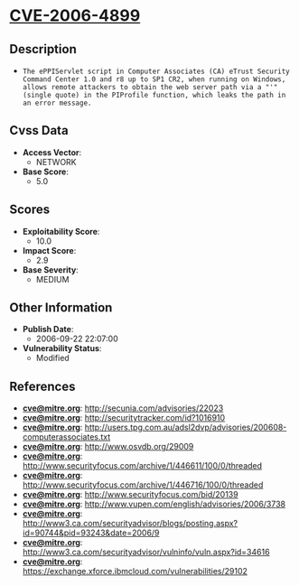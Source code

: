 
# [CVE-2006-4899](https://cve.mitre.org/cgi-bin/cvename.cgi?name=CVE-2006-4899)

## Description

- `The ePPIServlet script in Computer Associates (CA) eTrust Security Command Center 1.0 and r8 up to SP1 CR2, when running on Windows, allows remote attackers to obtain the web server path via a "'" (single quote) in the PIProfile function, which leaks the path in an error message.`

## Cvss Data

- **Access Vector**:
  - NETWORK
- **Base Score**:
  - 5.0

## Scores

- **Exploitability Score**:
  - 10.0
- **Impact Score**:
  - 2.9
- **Base Severity**:
  - MEDIUM

## Other Information

- **Publish Date**:
  - 2006-09-22 22:07:00
- **Vulnerability Status**:
  - Modified

## References

- **cve@mitre.org**: http://secunia.com/advisories/22023
- **cve@mitre.org**: http://securitytracker.com/id?1016910
- **cve@mitre.org**: http://users.tpg.com.au/adsl2dvp/advisories/200608-computerassociates.txt
- **cve@mitre.org**: http://www.osvdb.org/29009
- **cve@mitre.org**: http://www.securityfocus.com/archive/1/446611/100/0/threaded
- **cve@mitre.org**: http://www.securityfocus.com/archive/1/446716/100/0/threaded
- **cve@mitre.org**: http://www.securityfocus.com/bid/20139
- **cve@mitre.org**: http://www.vupen.com/english/advisories/2006/3738
- **cve@mitre.org**: http://www3.ca.com/securityadvisor/blogs/posting.aspx?id=90744&pid=93243&date=2006/9
- **cve@mitre.org**: http://www3.ca.com/securityadvisor/vulninfo/vuln.aspx?id=34616
- **cve@mitre.org**: https://exchange.xforce.ibmcloud.com/vulnerabilities/29102
